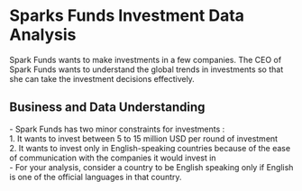 # Sparks Funds Investment Data Analysis  
Spark Funds wants to make investments in a few companies. The CEO of Spark Funds wants to understand the global trends in investments so that she can take the investment decisions effectively.
<h2> Business and Data Understanding  </h2>  
- Spark Funds has two minor constraints for investments :  <br>
1. It wants to invest between 5 to 15 million USD per round of investment  <br>
2. It wants to invest only in English-speaking countries because of the ease of communication with the companies it would invest in  <br>
- For your analysis, consider a country to be English speaking only if English is one of the official languages in that country.
